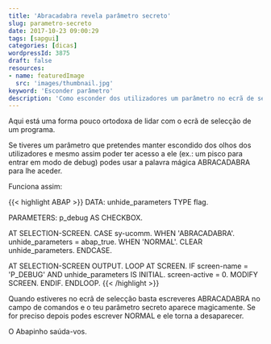 ```yaml
---
title: 'Abracadabra revela parâmetro secreto'
slug: parametro-secreto
date: 2017-10-23 09:00:29
tags: [sapgui]
categories: [dicas]
wordpressId: 3875
draft: false
resources:
- name: featuredImage
  src: 'images/thumbnail.jpg'
keyword: 'Esconder parâmetro'
description: 'Como esconder dos utilizadores um parâmetro no ecrã de selecção e mesmo assim ter acesso a ele através de uma palavra mágica.'
---
```

Aqui está uma forma pouco ortodoxa de lidar com o ecrã de selecção de um programa.

Se tiveres um parâmetro que pretendes manter escondido dos olhos dos utilizadores e mesmo assim poder ter acesso a ele (ex.: um pisco para entrar em modo de debug) podes usar a palavra mágica ABRACADABRA para lhe aceder.

Funciona assim:


{{< highlight ABAP >}}
DATA: unhide_parameters TYPE flag.

PARAMETERS: p_debug AS CHECKBOX.

AT SELECTION-SCREEN.
  CASE sy-ucomm.
    WHEN 'ABRACADABRA'.
      unhide_parameters = abap_true.
    WHEN 'NORMAL'.
      CLEAR unhide_parameters.
  ENDCASE.

AT SELECTION-SCREEN OUTPUT.
  LOOP AT SCREEN.
    IF screen-name = 'P_DEBUG' AND unhide_parameters IS INITIAL.
      screen-active = 0.
      MODIFY SCREEN.
    ENDIF.
  ENDLOOP.
{{< /highlight >}}

Quando estiveres no ecrã de selecção basta escreveres ABRACADABRA no campo de comandos e o teu parâmetro secreto aparece magicamente. Se for preciso depois podes escrever NORMAL e ele torna a desaparecer.

O Abapinho saúda-vos.
